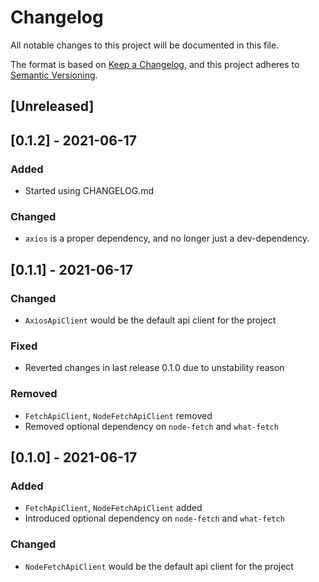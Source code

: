 # Changelog
All notable changes to this project will be documented in this file.

The format is based on [Keep a Changelog](https://keepachangelog.com/en/1.0.0/),
and this project adheres to [Semantic Versioning](https://semver.org/spec/v2.0.0.html).

## [Unreleased]

## [0.1.2] - 2021-06-17
### Added
- Started using CHANGELOG.md
### Changed
- `axios` is a proper dependency, and no longer just a dev-dependency.

## [0.1.1] - 2021-06-17
### Changed
- `AxiosApiClient` would be the default api client for the project

### Fixed
- Reverted changes in last release 0.1.0 due to unstability reason

### Removed
- `FetchApiClient`, `NodeFetchApiClient` removed
- Removed optional dependency on `node-fetch` and `what-fetch`
## [0.1.0] - 2021-06-17
### Added
- `FetchApiClient`, `NodeFetchApiClient` added
- Introduced optional dependency on `node-fetch` and `what-fetch`
### Changed
- `NodeFetchApiClient` would be the default api client for the project